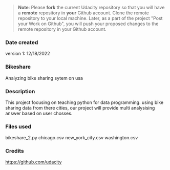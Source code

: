 >**Note**: Please **fork** the current Udacity repository so that you will have a **remote** repository in **your** Github account. Clone the remote repository to your local machine. Later, as a part of the project "Post your Work on Github", you will push your proposed changes to the remote repository in your Github account.

### Date created
version 1: 12/18/2022

### Bikeshare
Analyzing bike sharing sytem  on usa 

### Description
This project focusing on teaching python for data programming.
using bike sharing data from there cities, our project will
provide multi analysising answer based on user chosses.

### Files used
bikeshare_2.py
chicago.csv
new_york_city.csv
washington.csv

### Credits
https://github.com/udacity
